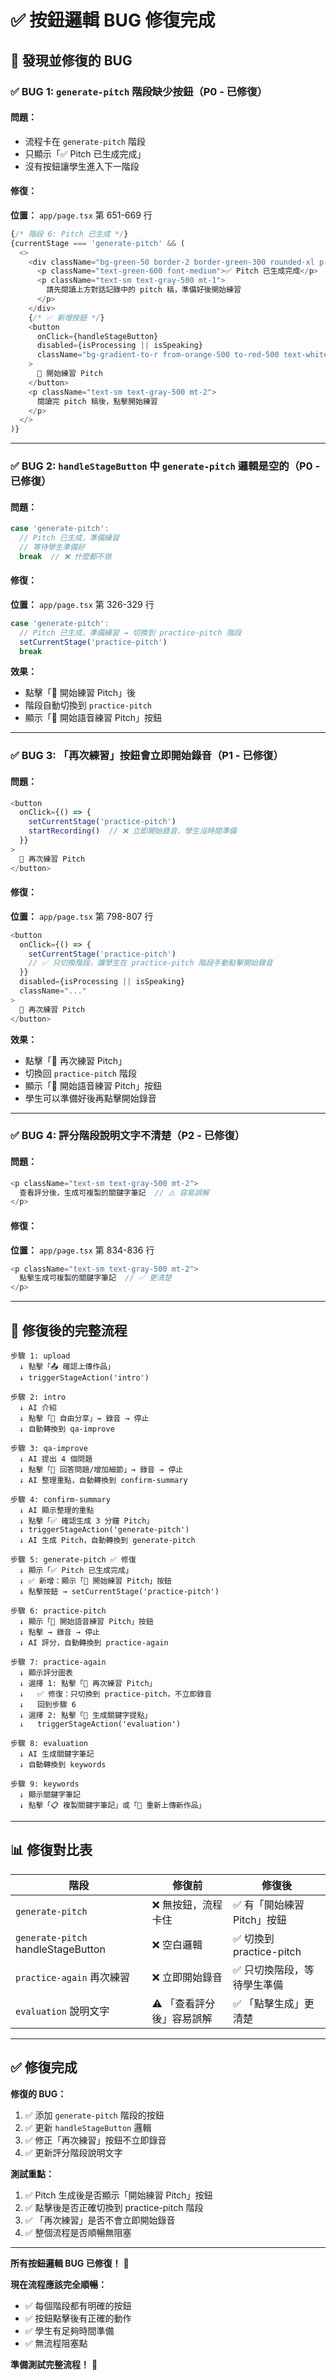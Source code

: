 # ✅ 按鈕邏輯 BUG 修復完成

## 🐛 發現並修復的 BUG

### ✅ BUG 1: **`generate-pitch` 階段缺少按鈕**（P0 - 已修復）

#### **問題：**
- 流程卡在 `generate-pitch` 階段
- 只顯示「✅ Pitch 已生成完成」
- 沒有按鈕讓學生進入下一階段

#### **修復：**
**位置：** `app/page.tsx` 第 651-669 行

```typescript
{/* 階段 6: Pitch 已生成 */}
{currentStage === 'generate-pitch' && (
  <>
    <div className="bg-green-50 border-2 border-green-300 rounded-xl p-4 mb-4">
      <p className="text-green-600 font-medium">✅ Pitch 已生成完成</p>
      <p className="text-sm text-gray-500 mt-1">
        請先閱讀上方對話記錄中的 pitch 稿，準備好後開始練習
      </p>
    </div>
    {/* ✅ 新增按鈕 */}
    <button
      onClick={handleStageButton}
      disabled={isProcessing || isSpeaking}
      className="bg-gradient-to-r from-orange-500 to-red-500 text-white px-8 py-4 rounded-full font-semibold text-lg hover:from-orange-600 hover:to-red-600 transition-all transform hover:scale-105 shadow-lg disabled:opacity-50 animate-pulse"
    >
      🎤 開始練習 Pitch
    </button>
    <p className="text-sm text-gray-500 mt-2">
      閱讀完 pitch 稿後，點擊開始練習
    </p>
  </>
)}
```

---

### ✅ BUG 2: **`handleStageButton` 中 `generate-pitch` 邏輯是空的**（P0 - 已修復）

#### **問題：**
```typescript
case 'generate-pitch':
  // Pitch 已生成，準備練習
  // 等待學生準備好
  break  // ❌ 什麼都不做
```

#### **修復：**
**位置：** `app/page.tsx` 第 326-329 行

```typescript
case 'generate-pitch':
  // Pitch 已生成，準備練習 → 切換到 practice-pitch 階段
  setCurrentStage('practice-pitch')
  break
```

**效果：**
- 點擊「🎤 開始練習 Pitch」後
- 階段自動切換到 `practice-pitch`
- 顯示「🎤 開始語音練習 Pitch」按鈕

---

### ✅ BUG 3: **「再次練習」按鈕會立即開始錄音**（P1 - 已修復）

#### **問題：**
```typescript
<button
  onClick={() => {
    setCurrentStage('practice-pitch')
    startRecording()  // ❌ 立即開始錄音，學生沒時間準備
  }}
>
  🔄 再次練習 Pitch
</button>
```

#### **修復：**
**位置：** `app/page.tsx` 第 798-807 行

```typescript
<button
  onClick={() => {
    setCurrentStage('practice-pitch')
    // ✅ 只切換階段，讓學生在 practice-pitch 階段手動點擊開始錄音
  }}
  disabled={isProcessing || isSpeaking}
  className="..."
>
  🔄 再次練習 Pitch
</button>
```

**效果：**
- 點擊「🔄 再次練習 Pitch」
- 切換回 `practice-pitch` 階段
- 顯示「🎤 開始語音練習 Pitch」按鈕
- 學生可以準備好後再點擊開始錄音

---

### ✅ BUG 4: **評分階段說明文字不清楚**（P2 - 已修復）

#### **問題：**
```typescript
<p className="text-sm text-gray-500 mt-2">
  查看評分後，生成可複製的關鍵字筆記  // ⚠️ 容易誤解
</p>
```

#### **修復：**
**位置：** `app/page.tsx` 第 834-836 行

```typescript
<p className="text-sm text-gray-500 mt-2">
  點擊生成可複製的關鍵字筆記  // ✅ 更清楚
</p>
```

---

## 🔄 修復後的完整流程

```
步驟 1: upload
  ↓ 點擊「📤 確認上傳作品」
  ↓ triggerStageAction('intro')

步驟 2: intro
  ↓ AI 介紹
  ↓ 點擊「🎤 自由分享」→ 錄音 → 停止
  ↓ 自動轉換到 qa-improve

步驟 3: qa-improve
  ↓ AI 提出 4 個問題
  ↓ 點擊「🎤 回答問題/增加細節」→ 錄音 → 停止
  ↓ AI 整理重點，自動轉換到 confirm-summary

步驟 4: confirm-summary
  ↓ AI 顯示整理的重點
  ↓ 點擊「✅ 確認生成 3 分鐘 Pitch」
  ↓ triggerStageAction('generate-pitch')
  ↓ AI 生成 Pitch，自動轉換到 generate-pitch

步驟 5: generate-pitch ✅ 修復
  ↓ 顯示「✅ Pitch 已生成完成」
  ↓ ✅ 新增：顯示「🎤 開始練習 Pitch」按鈕
  ↓ 點擊按鈕 → setCurrentStage('practice-pitch')

步驟 6: practice-pitch
  ↓ 顯示「🎤 開始語音練習 Pitch」按鈕
  ↓ 點擊 → 錄音 → 停止
  ↓ AI 評分，自動轉換到 practice-again

步驟 7: practice-again
  ↓ 顯示評分圖表
  ↓ 選擇 1: 點擊「🔄 再次練習 Pitch」
  ↓   ✅ 修復：只切換到 practice-pitch，不立即錄音
  ↓   回到步驟 6
  ↓ 選擇 2: 點擊「📝 生成關鍵字提點」
  ↓   triggerStageAction('evaluation')

步驟 8: evaluation
  ↓ AI 生成關鍵字筆記
  ↓ 自動轉換到 keywords

步驟 9: keywords
  ↓ 顯示關鍵字筆記
  ↓ 點擊「📋 複製關鍵字筆記」或「🔄 重新上傳新作品」
```

---

## 📊 修復對比表

| 階段 | 修復前 | 修復後 |
|------|--------|--------|
| `generate-pitch` | ❌ 無按鈕，流程卡住 | ✅ 有「開始練習 Pitch」按鈕 |
| `generate-pitch` handleStageButton | ❌ 空白邏輯 | ✅ 切換到 practice-pitch |
| `practice-again` 再次練習 | ❌ 立即開始錄音 | ✅ 只切換階段，等待學生準備 |
| `evaluation` 說明文字 | ⚠️ 「查看評分後」容易誤解 | ✅ 「點擊生成」更清楚 |

---

## ✅ 修復完成

**修復的 BUG：**
1. ✅ 添加 `generate-pitch` 階段的按鈕
2. ✅ 更新 `handleStageButton` 邏輯
3. ✅ 修正「再次練習」按鈕不立即錄音
4. ✅ 更新評分階段說明文字

**測試重點：**
1. ✅ Pitch 生成後是否顯示「開始練習 Pitch」按鈕
2. ✅ 點擊後是否正確切換到 practice-pitch 階段
3. ✅ 「再次練習」是否不會立即開始錄音
4. ✅ 整個流程是否順暢無阻塞

---

**所有按鈕邏輯 BUG 已修復！** 🎉

**現在流程應該完全順暢：**
- ✅ 每個階段都有明確的按鈕
- ✅ 按鈕點擊後有正確的動作
- ✅ 學生有足夠時間準備
- ✅ 無流程阻塞點

**準備測試完整流程！** 🚀
